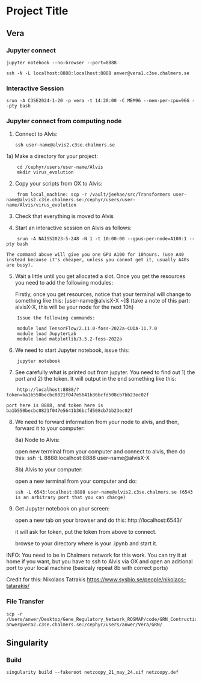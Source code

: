 # **Project Title**


## **Vera**

### **Jupyter connect**
```
jupyter notebook --no-browser --port=8888

ssh -N -L localhost:8888:localhost:8888 anwer@vera1.c3se.chalmers.se 
```
### **Interactive Session**
```
srun -A C3SE2024-1-20 -p vera -t 14:20:00 -C MEM96 --mem-per-cpu=96G --pty bash
```
### **Jupyter connect from computing node**

1) Connect to Alvis:
    ```
	ssh user-name@alvis2.c3se.chalmers.se
    ```
1a) Make a directory for your project:
```
	cd /cephyr/users/user-name/Alvis
	mkdir virus_evolution
```

2) Copy your scripts from OX to Alvis:
```
	from local_machine: scp -r /vault/jeehae/src/Transformers user-name@alvis2.c3se.chalmers.se:/cephyr/users/user-name/Alvis/virus_evolution
```
3) Check that everything is moved to Alvis


4) Start an interactive session on Alvis as follows:

```
	srun -A NAISS2023-5-248 -N 1 -t 10:00:00 --gpus-per-node=A100:1 --pty bash
```

	The command above will give you one GPU A100 for 10hours. (use A40 instead because it's cheaper, unless you cannot get it, usually A40s are busy).

5) Wait a little until you get allocated a slot. Once you get the resources you need to add the following modules:

	Firstly, once you get resources, notice that your terminal will change to something like this: [user-name@alvisX-X ~]$  (take a note of this part: alvisX-X, this will be your node for the next 10h)
```
	Issue the following commands:

	module load TensorFlow/2.11.0-foss-2022a-CUDA-11.7.0
	module load JupyterLab
	module load matplotlib/3.5.2-foss-2022a
```

6) We need to start Jupyter notebook, issue this:
```
	jupyter notebook
```

7) See carefully what is printed out from jupyter. You need to find out 1) the port and 2) the token. It will output in the end something like this:

```
	http://localhost:8888/?token=ba1b550becbc0821f047e5641b36bcfd508cb7bb23ec02f
```
	port here is 8888, and token here is ba1b550becbc0821f047e5641b36bcfd508cb7bb23ec02f 


8) We need to forward information from your node to alvis, and then, forward it to your computer:

	8a) Node to Alvis: 

	open new terminal from your computer and connect to alvis, then do this: ssh -L 8888:localhost:8888 user-name@alvisX-X

	8b) Alvis to your computer:

	open a new terminal from your computer and do:
    ```
	ssh -L 6543:localhost:8888 user-name@alvis2.c3se.chalmers.se (6543 is an arbitrary port that you can change)
    ```
9) Get Jupyter notebook on your screen:

	open a new tab on your browser and do this:
	http://localhost:6543/ 

	it will ask for token, put the token from above to connect.

	browse to your directory where is your .ipynb and start it.


INFO: You need to be in Chalmers network for this work. You can try it at home if you want, but you have to ssh to Alvis via OX and open an aditional port to your local machine (basicaly repeat 8b with correct ports)

Credit for this: Nikolaos Tatrakis https://www.sysbio.se/people/nikolaos-tatarakis/ 









### **File Transfer**
```
scp -r /Users/anwer/Desktop/Gene_Regulatory_Network_ROSMAP/code/GRN_Contruction/CERAD_Score anwer@vera2.c3se.chalmers.se:/cephyr/users/anwer/Vera/GRN/
```
## **Singularity**

### **Build**
```
singularity build --fakeroot netzoopy_21_may_24.sif netzoopy.def
```
